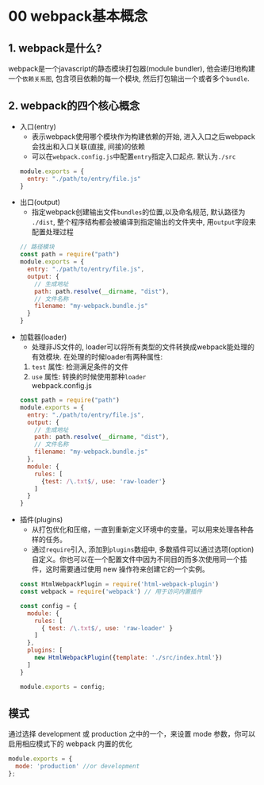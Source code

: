 # 00 webpack基本概念
## 1. webpack是什么?
  webpack是一个javascript的静态模块打包器(module bundler), 他会递归地构建一个`依赖关系图`, 包含项目依赖的每一个模块, 然后打包输出一个或者多个`bundle`.   
## 2. webpack的四个核心概念
  * 入口(entry)   
    * 表示webpack使用哪个模块作为构建依赖的开始, 进入入口之后webpack会找出和入口关联(直接, 间接)的依赖   
    * 可以在`webpack.config.js`中配置`entry`指定入口起点. 默认为`./src`
    ```js
    module.exports = {
      entry: "./path/to/entry/file.js"
    }
    ```
  * 出口(output)   
    * 指定webpack创建输出文件`bundles`的位置,以及命名规范, 默认路径为 `./dist`, 整个程序结构都会被编译到指定输出的文件夹中, 用`output`字段来配置处理过程
    ```js
    // 路径模块
    const path = require("path")
    module.exports = {
      entry: "./path/to/entry/file.js",
      output: {
        // 生成地址
        path: path.resolve(__dirname, "dist"),
        // 文件名称
        filename: "my-webpack.bundle.js"
      }
    }
    ```
  * 加载器(loader)   
    * 处理非JS文件的, loader可以将所有类型的文件转换成webpack能处理的有效模块. 在处理的时候loader有两种属性: 
    1. `test` 属性: 检测满足条件的文件
    2. `use`  属性: 转换的时候使用那种`loader`   
    webpack.config.js
    ```js
    const path = require("path")
    module.exports = {
      entry: "./path/to/entry/file.js",
      output: {
        // 生成地址
        path: path.resolve(__dirname, "dist"),
        // 文件名称
        filename: "my-webpack.bundle.js"
      },
      module: {
        rules: [
          {test: /\.txt$/, use: 'raw-loader'}
        ]
      }
    }
    ```
  * 插件(plugins)
    * 从打包优化和压缩，一直到重新定义环境中的变量。可以用来处理各种各样的任务。   
    * 通过`require`引入, 添加到`plugins`数组中, 多数插件可以通过选项(option)自定义。你也可以在一个配置文件中因为不同目的而多次使用同一个插件，这时需要通过使用 new 操作符来创建它的一个实例。
    ```js
    const HtmlWebpackPlugin = require('html-webpack-plugin')
    const webpack = require('webpack') // 用于访问内置插件

    const config = {
      module: {
        rules: [
          { test: /\.txt$/, use: 'raw-loader' }
        ]
      },
      plugins: [
        new HtmlWebpackPlugin({template: './src/index.html'})
      ]
    }

    module.exports = config;
    ```
## 模式
通过选择 development 或 production 之中的一个，来设置 mode 参数，你可以启用相应模式下的 webpack 内置的优化
```js
module.exports = {
  mode: 'production' //or development 
};
```
